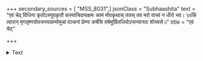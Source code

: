 +++
secondary_sources = [ "MSS_8031",]
jsonClass = "Subhaashita"
text = "एवं चेद् विधिना कृतोऽस्युपकृतौ कस्यांचिदप्यक्षमः कामं मोपकृथास् ततस् तव मरो वाच्यं न धीरो भव।  \nकिं त्वारान् मृगतृष्णयोपजनयन्नम्भोमुचां वञ्चनां प्रेम्णा कर्षसि तर्षमूर्छितधियोऽप्यन्यानतः शोच्यसे॥"
title = "एवं चेद्"

+++

<details><summary>Text</summary>

एवं चेद् विधिना कृतोऽस्युपकृतौ कस्यांचिदप्यक्षमः कामं मोपकृथास् ततस् तव मरो वाच्यं न धीरो भव।  
किं त्वारान् मृगतृष्णयोपजनयन्नम्भोमुचां वञ्चनां प्रेम्णा कर्षसि तर्षमूर्छितधियोऽप्यन्यानतः शोच्यसे॥
</details>

